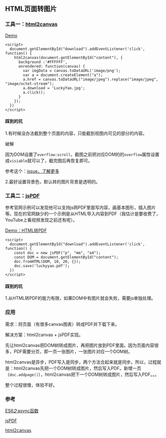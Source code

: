 ## HTML页面转图片
### 工具一：[html2canvas](https://html2canvas.hertzen.com/)

[Demo](http://ovjyf065b.bkt.clouddn.com/demo/html2canvas.html)

```
<script>
  document.getElementById("download").addEventListener('click', function() {
    html2canvas(document.getElementById("content"), {
      background :'#FFFFFF',
      onrendered: function(canvas) {
        var imgData = canvas.toDataURL('image/png');
        var a = document.createElement("a");
        a.href = canvas.toDataURL("image/jpeg").replace("image/jpeg", "image/octet-stream");
        a.download = 'LuckyYao.jpg';
        a.click();
      }
    });
  })
</script>
```

#### 踩到的坑
1.有时候没办法截到整个页面的内容，只能截到视图内可见的部分的内容。

破解

因为DOM设置了`overflow:scroll`，截图之前把对应DOM的的`overflow`属性设置成`visiable`就可以了，截完图后再恢复即可。

参考这个：[issue，了解更多](https://github.com/niklasvh/html2canvas/issues/60)

2.最好设置背景色，默认转的图片背景是透明的。

### 工具二：[jsPDF](https://github.com/MrRio/jsPDF)
参考官网示例可以发现他可以支持js网PDF里面写内容，画基本图形，插入图片等。现在的官网缺少的一个示例是从HTML导入内容到PDF（我估计是要收费了，YouTube上看视频发现之前还有呢）。

[Demo：HTML转PDF](http://ovjyf065b.bkt.clouddn.com/demo/html2pdf.html)
```
<script>
  document.getElementById("download").addEventListener('click', function() {
    const doc = new jsPDF("p", "mm", "a4");
    const DOM = document.getElementById("content");
    doc.fromHTML(DOM, 10, 20, {});
    doc.save('luckyyao.pdf');
  })
</script>
```
#### 踩到的坑
1.从HTML转PDF的能力有限，如果DOM中有图片就会失败，需要js单独处理。

### 应用
需求：将页面（有很多canvas图表）转成PDF并下载下来。

解决方案：html2canvas + jsPDF实现。

先让html2canvas把DOM树转成图片，再把图片放到PDF里面。因为页面内容很多，PDF需要分页，即一页一张图片，一张图片对应一个DOM树。

html2canvas是异步，PDF写入是同步，两个方法合起来就是同步。所以，过程就是：html2canvas先把一个DOM树转成图片，然后写入PDF。新增一页（`doc.addpage()`），html2canvas把下一个DOM树转成图片，然后写入PDF。。。

整个过程很慢，体验不好。

### 参考
[ES6之async函数](http://es6.ruanyifeng.com/#docs/async)

[jsPDF](https://github.com/MrRio/jsPDF)

[html2canvas](https://html2canvas.hertzen.com/)